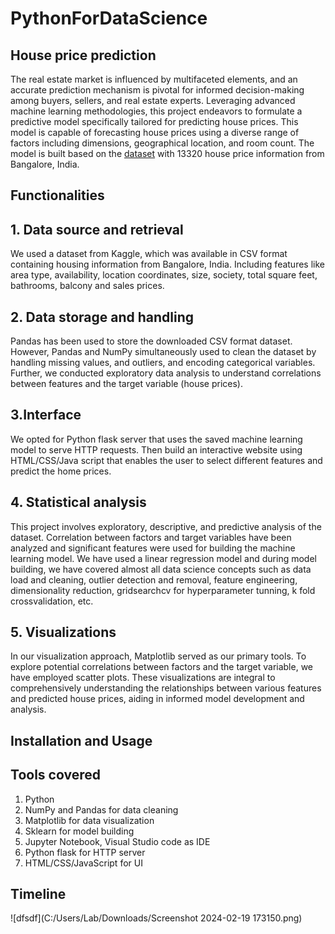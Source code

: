 # PythonForDataScience
## House price prediction
The real estate market is influenced by multifaceted elements, and an accurate prediction mechanism is pivotal for informed decision-making among buyers, sellers, and real estate experts. Leveraging advanced machine learning methodologies, this project endeavors to formulate a predictive model specifically tailored for predicting house prices. This model is capable of forecasting house prices using a diverse range of factors including dimensions, geographical location, and room count. The model is built based on the [dataset]( https://www.kaggle.com/datasets/amitabhajoy/bengaluru-houseprice-data) with 13320 house price information from Bangalore, India.
## Functionalities
## 1. Data source and retrieval
We  used a dataset from Kaggle, which was available in CSV format containing housing information from Bangalore, India. Including features like area type, availability, location coordinates, size, society, total square feet, bathrooms, balcony and sales prices. 
## 2. Data storage and handling
Pandas has been used to store the downloaded CSV format dataset. However, Pandas and NumPy simultaneously used to clean the dataset by handling missing values, and outliers, and encoding categorical variables. Further, we conducted exploratory data analysis to understand correlations between features and the target variable (house  prices).
## 3.Interface
We opted for Python flask server that uses the saved machine learning model to serve HTTP requests. Then build an interactive website using HTML/CSS/Java script that enables the user to select different features and predict the home prices.
## 4. Statistical analysis
This project involves exploratory, descriptive, and predictive analysis of the dataset. Correlation between factors and target variables have been analyzed and significant features were used for building the machine learning model. We have used a linear regression model and during model building, we have covered almost all data science concepts such as data load and cleaning, outlier detection and removal, feature engineering, dimensionality reduction, gridsearchcv for hyperparameter tunning, k fold crossvalidation, etc.
## 5. Visualizations
In our visualization approach, Matplotlib served as our primary tools. To explore potential correlations between factors and the target variable, we have employed scatter plots. These visualizations are integral to comprehensively understanding the relationships between various features and predicted house prices, aiding in informed model development and analysis.
## Installation and Usage
## Tools covered
1) Python
2) NumPy and Pandas for data cleaning
3) Matplotlib for data visualization
4) Sklearn for model building
5) Jupyter Notebook, Visual Studio code as IDE
6) Python flask for HTTP server
7) HTML/CSS/JavaScript for UI
## Timeline
![dfsdf](C:/Users/Lab/Downloads/Screenshot 2024-02-19 173150.png)


